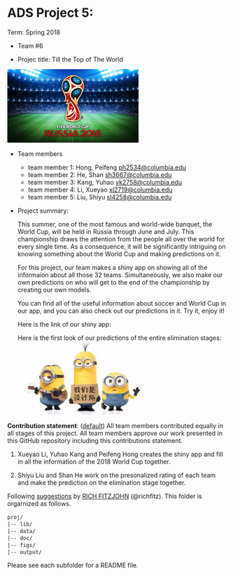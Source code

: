# ADS Project 5: 

Term: Spring 2018

+ Team #6

+ Projec title: Till the Top of The World

![World Cup](figs/worldcup.jpg)

+ Team members
	+ team member 1: Hong, Peifeng ph2534@columbia.edu
	+ team member 2: He, Shan sh3667@columbia.edu
	+ team member 3: Kang, Yuhao yk2758@columbia.edu
	+ team member 4: Li, Xueyao xl2719@columbia.edu
	+ team member 5: Liu, Shiyu sl4258@columbia.edu
	
+ Project summary: 

  This summer, one of the most famous and world-wide banquet, the World Cup, will be held in Russia through June and     July. This championship draws the attention from the people all over the world for every single time. As a             consequence, it will be significantly intriguing on knowing something about the World Cup and making predictions on    it.

  For this project, our team makes a shiny app on showing all of the informaion about all those 32 teams.                Simultaneously, we also make our own predictions on who will get to the end of the championship by creating our own    models. 
  
  You can find all of the useful information about soccer and World Cup in our app, and you can also check out our       predictions in it. Try it, enjoy it!
	
	Here is the link of our shiny app:
	
	
	Here is the first look of our predictions of the entire elimination stages:
  ![Road to the Top](figs/prediction.jpg)
  
**Contribution statement**: ([default](doc/a_note_on_contributions.md)) All team members contributed equally in all stages of this project. All team members approve our work presented in this GitHub repository including this contributions statement. 

1. Xueyao Li, Yuhao Kang and Peifeng Hong creates the shiny app and fill in all the information of the 2018 World Cup together.

2. Shiyu Liu and Shan He work on the presonalized rating of each team and make the prediction on the elimination stage together.

Following [suggestions](http://nicercode.github.io/blog/2013-04-05-projects/) by [RICH FITZJOHN](http://nicercode.github.io/about/#Team) (@richfitz). This folder is orgarnized as follows.

```
proj/
|-- lib/
|-- data/
|-- doc/
|-- figs/
|-- output/
```

Please see each subfolder for a README file.
